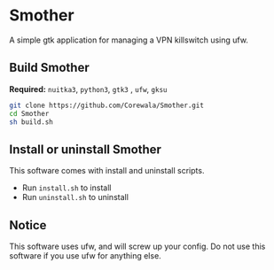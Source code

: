 # Smother
A simple gtk application for managing a VPN killswitch using ufw.

## Build Smother
**Required:** `nuitka3`, `python3`, `gtk3` , `ufw`, `gksu`

```sh
git clone https://github.com/Corewala/Smother.git
cd Smother
sh build.sh
```

## Install or uninstall Smother
This software comes with install and uninstall scripts.
 - Run `install.sh` to install
 - Run `uninstall.sh` to uninstall

## Notice
This software uses ufw, and will screw up your config. Do not use this software if you use ufw for anything else.